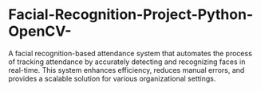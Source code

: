 # Facial-Recognition-Project-Python-OpenCV-
A facial recognition-based attendance system that automates the process of tracking attendance by accurately detecting and recognizing faces in real-time. This system enhances efficiency, reduces manual errors, and provides a scalable solution for various organizational settings.
